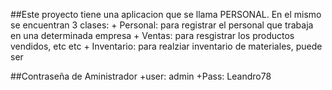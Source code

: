 ##Este proyecto tiene una aplicacion que se llama PERSONAL.
En el mismo se encuentran 3 clases:
    + Personal: para registrar el personal que trabaja en una determinada empresa
    + Ventas: para resgistrar los productos vendidos, etc etc
    + Inventario: para realziar inventario de materiales, puede ser 


##Contraseña de Aministrador
    +user: admin
    +Pass: Leandro78